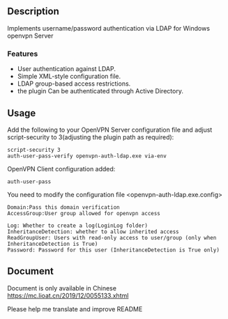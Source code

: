 ## Description

Implements username/password authentication via LDAP for Windows openvpn Server

### Features

  * User authentication against LDAP.
  * Simple XML-style configuration file.
  * LDAP group-based access restrictions.
  * the plugin Can be authenticated through Active Directory.
  
## Usage

Add the following to your OpenVPN Server configuration file and adjust script-security to 3(adjusting the plugin path as required):

```
script-security 3
auth-user-pass-verify openvpn-auth-ldap.exe via-env
```
OpenVPN Client configuration added:
```
auth-user-pass
```

You need to modify the configuration file <openvpn-auth-ldap.exe.config>
```
Domain:Pass this domain verification
AccessGroup:User group allowed for openvpn access

Log: Whether to create a log(LoginLog folder)
InheritanceDetection: whether to allow inherited access
ReadGroupUser: Users with read-only access to user/group (only when InheritanceDetection is True)
Password: Password for this user (InheritanceDetection is True only)
```

## Document
  Document is only available in Chinese
  https://mc.lioat.cn/2019/12/0055133.xhtml
  
Please help me translate and improve README
